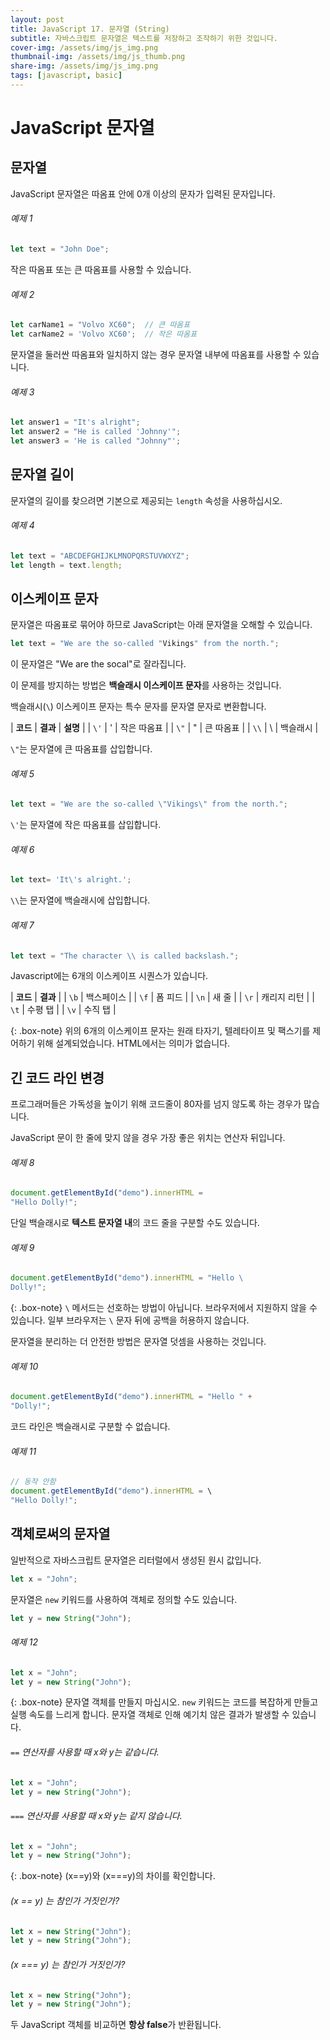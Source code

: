 ```yaml
---
layout: post
title: JavaScript 17. 문자열 (String)
subtitle: 자바스크립트 문자열은 텍스트를 저장하고 조작하기 위한 것입니다.
cover-img: /assets/img/js_img.png
thumbnail-img: /assets/img/js_thumb.png
share-img: /assets/img/js_img.png
tags: [javascript, basic]
---
```


# JavaScript 문자열

## 문자열

JavaScript 문자열은 따옴표 안에 0개 이상의 문자가 입력된 문자입니다.

###### 예제 1

```javascript
let text = "John Doe";
```

작은 따옴표 또는 큰 따옴표를 사용할 수 있습니다.

###### 예제 2

```javascript
let carName1 = "Volvo XC60";  // 큰 따옴표
let carName2 = 'Volvo XC60';  // 작은 따옴표
```

문자열을 둘러싼 따옴표와 일치하지 않는 경우 문자열 내부에 따옴표를 사용할 수 있습니다.

###### 예제 3

```javascript
let answer1 = "It's alright";
let answer2 = "He is called 'Johnny'";
let answer3 = 'He is called "Johnny"';
```

## 문자열 길이

문자열의 길이를 찾으려면 기본으로 제공되는 ```length``` 속성을 사용하십시오.

###### 예제 4

```javascript
let text = "ABCDEFGHIJKLMNOPQRSTUVWXYZ";
let length = text.length;
```

## 이스케이프 문자

문자열은 따옴표로 묶어야 하므로 JavaScript는 아래 문자열을 오해할 수 있습니다.

```javascript
let text = "We are the so-called "Vikings" from the north.";
```

이 문자열은 "We are the socal"로 잘라집니다.

이 문제를 방지하는 방법은 **백슬래시 이스케이프 문자**를 사용하는 것입니다.

백슬래시(```\```) 이스케이프 문자는 특수 문자를 문자열 문자로 변환합니다.

| **코드** | **결과** | **설명** |
| ```\'``` | ' | 작은 따옴표 |
| ```\"``` | " | 큰 따옴표 |
| ```\\``` | \ | 백슬래시 |

```\"```는 문자열에 큰 따옴표를 삽입합니다.

###### 예제 5

```javascript
let text = "We are the so-called \"Vikings\" from the north.";
```

```\'```는 문자열에 작은 따옴표를 삽입합니다.

###### 예제 6

```javascript
let text= 'It\'s alright.';
```

```\\```는 문자열에 백슬래시에 삽입합니다.

###### 예제 7

```javascript
let text = "The character \\ is called backslash.";
```

Javascript에는 6개의 이스케이프 시퀀스가 있습니다.

| **코드** | **결과** |
| ```\b``` | 백스페이스 |
| ```\f``` | 폼 피드 |
| ```\n``` | 새 줄 |
| ```\r``` | 캐리지 리턴 |
| ```\t``` | 수평 탭 |
| ```\v``` | 수직 탭 |

{: .box-note}
위의 6개의 이스케이프 문자는 원래 타자기, 텔레타이프 및 팩스기를 제어하기 위해 설계되었습니다. HTML에서는 의미가 없습니다.

## 긴 코드 라인 변경

프로그래머들은 가독성을 높이기 위해 코드줄이 80자를 넘지 않도록 하는 경우가 많습니다.

JavaScript 문이 한 줄에 맞지 않을 경우 가장 좋은 위치는 연산자 뒤입니다.

###### 예제 8

```javascript
document.getElementById("demo").innerHTML =
"Hello Dolly!";
```

단일 백슬래시로 **텍스트 문자열 내**의 코드 줄을 구분할 수도 있습니다.

###### 예제 9

```javascript
document.getElementById("demo").innerHTML = "Hello \
Dolly!";
```

{: .box-note}
```\``` 메서드는 선호하는 방법이 아닙니다. 브라우저에서 지원하지 않을 수 있습니다. 일부 브라우저는 ```\``` 문자 뒤에 공백을 허용하지 않습니다.

문자열을 분리하는 더 안전한 방법은 문자열 덧셈을 사용하는 것입니다.

###### 예제 10

```javascript
document.getElementById("demo").innerHTML = "Hello " +
"Dolly!";
```

코드 라인은 백슬래시로 구분할 수 없습니다.

###### 예제 11

```javascript
// 동작 안함
document.getElementById("demo").innerHTML = \
"Hello Dolly!";
```

## 객체로써의 문자열

일반적으로 자바스크립트 문자열은 리터럴에서 생성된 원시 값입니다.

```javascript
let x = "John";
```

문자열은 ```new``` 키워드를 사용하여 객체로 정의할 수도 있습니다.

```javascript
let y = new String("John");
```

###### 예제 12

```javascript
let x = "John";
let y = new String("John");
```

{: .box-note}
문자열 객체를 만들지 마십시오. ```new``` 키워드는 코드를 복잡하게 만들고 실행 속도를 느리게 합니다. 문자열 객체로 인해 예기치 않은 결과가 발생할 수 있습니다.

###### ```==``` 연산자를 사용할 때 x와 y는 같습니다.

```javascript
let x = "John";
let y = new String("John");
```
###### ```===``` 연산자를 사용할 때 x와 y는 같지 않습니다.

```javascript
let x = "John";
let y = new String("John");
```

{: .box-note}
(x==y)와 (x===y)의 차이를 확인합니다.

###### (x == y) 는 참인가 거짓인가?

```javascript
let x = new String("John");
let y = new String("John");
```

###### (x === y) 는 참인가 거짓인가?

```javascript
let x = new String("John");
let y = new String("John");
```

두 JavaScript 객체를 비교하면 **항상 false**가 반환됩니다.

